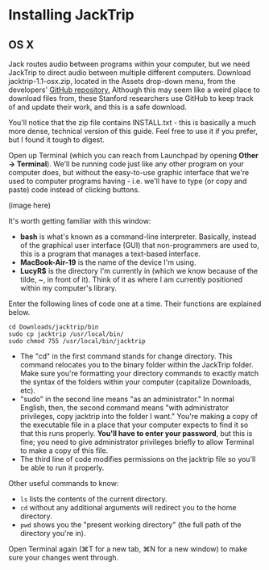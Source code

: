 # Installing JackTrip
## OS X

Jack routes audio between programs within your computer, but we need JackTrip to direct audio between multiple different computers. Download jacktrip-1.1-osx.zip, located in the Assets drop-down menu, from the developers' [GitHub repository.](https://github.com/jacktrip/jacktrip/releases/tag/v1.1) Although this may seem like a weird place to download files from, these Stanford researchers use GitHub to keep track of and update their work, and this is a safe download.

You'll notice that the zip file contains INSTALL.txt - this is basically a much more dense, technical version of this guide. Feel free to use it if you prefer, but I found it tough to digest.

Open up Terminal (which you can reach from Launchpad by opening __Other → Terminal__). We'll be running code just like any other program on your computer does, but without the easy-to-use graphic interface that we're used to computer programs having - i.e. we'll have to type (or copy and paste) code instead of clicking buttons.

(image here)

It's worth getting familiar with this window:
- __bash__ is what's known as a command-line interpreter. Basically, instead of the graphical user interface (GUI) that non-programmers are used to, this is a program that manages a text-based interface. 
- __MacBook-Air-19__ is the name of the device I'm using.
- __LucyR$__ is the directory I'm currently in (which we know because of the tilde, ~, in front of it). Think of it as where I am currently positioned within my computer's library.

Enter the following lines of code one at a time. Their functions are explained below.
```
cd Downloads/jacktrip/bin
sudo cp jacktrip /usr/local/bin/
sudo chmod 755 /usr/local/bin/jacktrip
```
- The "cd" in the first command stands for change directory. This command relocates you to the binary folder within the JackTrip folder. Make sure you're formatting your directory commands to exactly match the syntax of the folders within your computer (capitalize Downloads, etc).
- "sudo" in the second line means "as an administrator." In normal English, then, the second command means "with administrator privileges, copy jacktrip into the folder I want." You're making a copy of the executable file in a place that your computer expects to find it so that this runs properly. __You'll have to enter your password__, but this is fine; you need to give administrator privileges briefly to allow Terminal to make a copy of this file.
- The third line of code modifies permissions on the jacktrip file so you'll be able to run it properly.

Other useful commands to know:
- `ls` lists the contents of the current directory.
- `cd` without any additional arguments will redirect you to the home directory.
- `pwd` shows you the "present working directory" (the full path of the directory you're in).

Open Terminal again (⌘T for a new tab, ⌘N for a new window) to make sure your changes went through.
